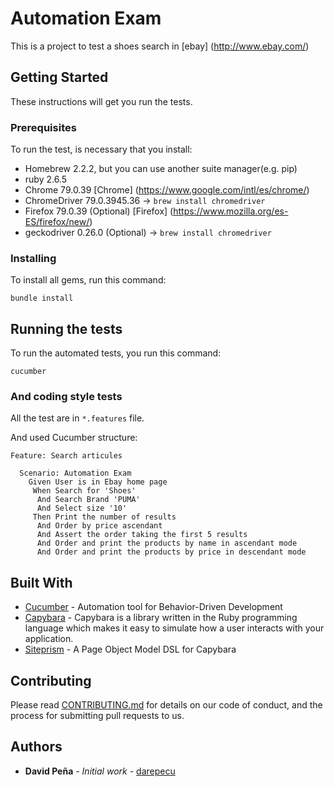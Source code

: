 # Automation Exam

This is a project to test a shoes search in [ebay] (http://www.ebay.com/)

## Getting Started

These instructions will get you run the tests. 

### Prerequisites

To run the test, is necessary that you install:

 - Homebrew 2.2.2, but you can use another suite manager(e.g. pip)
 - ruby 2.6.5
 - Chrome 79.0.39 [Chrome] (https://www.google.com/intl/es/chrome/)
 - ChromeDriver 79.0.3945.36 -> 
  ``` brew install chromedriver ```
 - Firefox 79.0.39 (Optional) [Firefox] (https://www.mozilla.org/es-ES/firefox/new/)
 - geckodriver 0.26.0 (Optional) ->
   ``` brew install chromedriver ```

### Installing

To install all gems, run this command:

```
bundle install
```

## Running the tests

To run the automated tests, you run this command:

```
cucumber
```

### And coding style tests

All the test are in  `*.features`  file. 

And used Cucumber structure: 

```
Feature: Search articules

  Scenario: Automation Exam
    Given User is in Ebay home page
     When Search for 'Shoes'
      And Search Brand 'PUMA'
      And Select size '10'
     Then Print the number of results
      And Order by price ascendant
      And Assert the order taking the first 5 results
      And Order and print the products by name in ascendant mode
      And Order and print the products by price in descendant mode
```

## Built With

* [Cucumber](https://cucumber.io/tools/cucumber-open/) - Automation tool for Behavior-Driven Development
* [Capybara](http://teamcapybara.github.io/capybara/) - Capybara is a library written in the Ruby programming language which makes it easy to simulate how a user interacts with your application.
* [Siteprism](https://github.com/site-prism/site_prism) - A Page Object Model DSL for Capybara

## Contributing

Please read [CONTRIBUTING.md](https://gist.github.com/PurpleBooth/b24679402957c63ec426) for details on our code of conduct, and the process for submitting pull requests to us.


## Authors

* **David Peña** - *Initial work* - [darepecu](https://github.com/darepecu)

